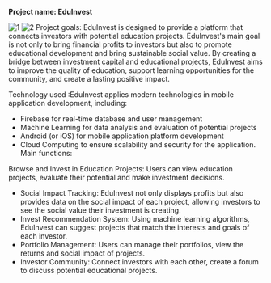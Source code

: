 **Project name: EduInvest**

![1](https://github.com/user-attachments/assets/05af566d-8bc9-4a3c-afdc-fdeb4f931043)
![2](https://github.com/user-attachments/assets/ba470bc7-4c5e-4adb-bd35-0e1f6acf5b29)
Project goals:
EduInvest is designed to provide a platform that connects investors with potential education projects. EduInvest's main goal is not only to bring financial profits to investors but also to promote educational development and bring sustainable social value. By creating a bridge between investment capital and educational projects, EduInvest aims to improve the quality of education, support learning opportunities for the community, and create a lasting positive impact.

Technology used :EduInvest applies modern technologies in mobile application development, including:

- Firebase for real-time database and user management
- Machine Learning for data analysis and evaluation of potential projects
- Android (or iOS) for mobile application platform development
- Cloud Computing to ensure scalability and security for the application.
Main functions:

Browse and Invest in Education Projects: Users can view education projects, evaluate their potential and make investment decisions.
- Social Impact Tracking: EduInvest not only displays profits but also provides data on the social impact of each project, allowing investors to see the social value their investment is creating.
- Invest Recommendation System: Using machine learning algorithms, EduInvest can suggest projects that match the interests and goals of each investor.
- Portfolio Management: Users can manage their portfolios, view the returns and social impact of projects.
- Investor Community: Connect investors with each other, create a forum to discuss potential educational projects.


